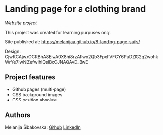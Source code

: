 
# Landing page for a clothing brand

_Website project_

This project was created for learning purpuses only.

Site published at: https://melanijaa.github.io/8-landing-page-suits/

Design: CjwKCAjwxOCRBhA8EiwA0X8hi8rzARwx2Qb3FpxRVFCY6PuDZlG2q2wohkWrYe7iwNlZefwIhlQslBoCJNAQAvD_BwE


## Project features

- Github pages (multi-page)
- CSS background images
- CSS position absolute

## Authors

Melanija Šibakovska: [Github](https://github.com/melanijaa) [Linkedln](https://www.linkedin.com/in/melanija-%C5%A1ibakovska-16a065234/)
